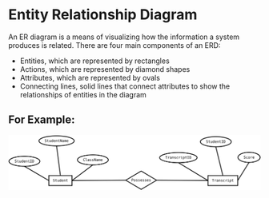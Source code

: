 # Entity Relationship Diagram

An ER diagram is a means of visualizing how the information a system produces is related. There are four main components of an ERD:
* Entities, which are represented by rectangles
* Actions, which are represented by diamond shapes
* Attributes, which are represented by ovals
* Connecting lines, solid lines that connect attributes to show the relationships of entities in the diagram


## For Example: 

![Alt text](./YananShenDiagram1.svg)